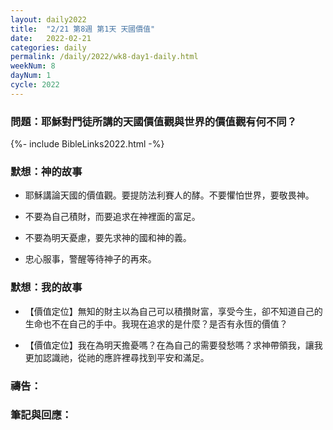 ```yaml
---
layout: daily2022
title:  "2/21 第8週 第1天 天國價值"
date:   2022-02-21
categories: daily
permalink: /daily/2022/wk8-day1-daily.html
weekNum: 8
dayNum: 1
cycle: 2022
---
```


### 問題：耶穌對門徒所講的天國價值觀與世界的價值觀有何不同？

{%- include BibleLinks2022.html -%}

### 默想：神的故事 
+ 耶穌講論天國的價值觀。要提防法利賽人的酵。不要懼怕世界，要敬畏神。

+ 不要為自己積財，而要追求在神裡面的富足。

+ 不要為明天憂慮，要先求神的國和神的義。

+ 忠心服事，警醒等待神子的再來。

### 默想：我的故事
+ 【價值定位】無知的財主以為自己可以積攢財富，享受今生，卻不知道自己的生命也不在自己的手中。我現在追求的是什麼？是否有永恆的價值？

+ 【價值定位】我在為明天擔憂嗎？在為自己的需要發愁嗎？求神帶領我，讓我更加認識祂，從祂的應許裡尋找到平安和滿足。

### 禱告：

### 筆記與回應：
